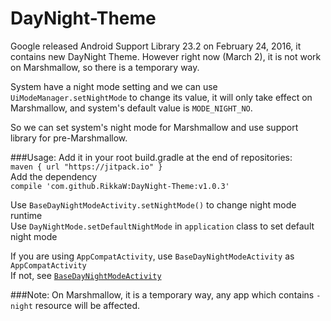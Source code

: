 DayNight-Theme
===============
Google released Android Support Library 23.2 on February 24, 2016, it contains new DayNight Theme.
However right now (March 2), it is not work on Marshmallow, so there is a temporary way.

System have a night mode setting and we can use `UiModeManager.setNightMode` to change its value, it will only take effect on Marshmallow,
and system's default value is `MODE_NIGHT_NO`.

So we can set system's night mode for Marshmallow and use support library for pre-Marshmallow.

###Usage:
Add it in your root build.gradle at the end of repositories:<br/>
`maven { url "https://jitpack.io" }`<br/>
Add the dependency<br/>
`compile 'com.github.RikkaW:DayNight-Theme:v1.0.3'`

Use `BaseDayNightModeActivity.setNightMode()` to change night mode runtime<br/>
Use `DayNightMode.setDefaultNightMode` in `application` class to set default night mode<br/>

If you are using `AppCompatActivity`, use `BaseDayNightModeActivity` as `AppCompatActivity`<br/>
If not, see [`BaseDayNightModeActivity`](https://github.com/RikkaW/DayNight-Theme/blob/master/daynightmode/src/main/java/moe/xing/daynightmode/BaseDayNightModeActivity.java)<br/>

###Note:
On Marshmallow, it is a temporary way, any app which contains `-night` resource will be affected.
